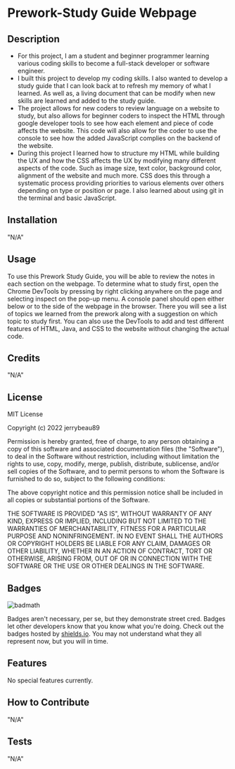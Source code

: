 # Prework-Study Guide Webpage

## Description

- For this project, I am a student and beginner programmer learning various coding skills to become a full-stack developer or software engineer. 
- I built this project to develop my coding skills. I also wanted to develop a study guide that I can look back at to refresh my memory of what I learned. As well as, a living document that can be modify when new skills are learned and added to the study guide. 
- The project allows for new coders to review language on a website to study, but also allows for beginner coders to inspect the HTML through google developer tools to see how each element and piece of code affects the website. This code will also allow for the coder to use the console to see how the added JavaScript complies on the backend of the website.
- During this project I learned how to structure my HTML while building the UX and how the CSS affects the UX by modifying many different aspects of the code. Such as image size, text color, background color, alignment of the website and much more. CSS does this through a systematic process providing priorities to various elements over others depending on type or position or page. I also learned about using git in the terminal and basic JavaScript. 


## Installation

"N/A"

## Usage

To use this Prework Study Guide, you will be able to review the notes in each section on the webpage. To determine what to study first, open the Chrome DevTools by pressing by right clicking anywhere on the page and selecting inspect on the pop-up menu. A console panel should open either below or to the side of the webpage in the browser. There you will see a list of topics we learned from the prework along with a suggestion on which topic to study first. You can also use the DevTools to add and test different features of HTML, Java, and CSS to the website without changing the actual code. 


## Credits

"N/A"

## License

MIT License

Copyright (c) 2022 jerrybeau89

Permission is hereby granted, free of charge, to any person obtaining a copy
of this software and associated documentation files (the "Software"), to deal
in the Software without restriction, including without limitation the rights
to use, copy, modify, merge, publish, distribute, sublicense, and/or sell
copies of the Software, and to permit persons to whom the Software is
furnished to do so, subject to the following conditions:

The above copyright notice and this permission notice shall be included in all
copies or substantial portions of the Software.

THE SOFTWARE IS PROVIDED "AS IS", WITHOUT WARRANTY OF ANY KIND, EXPRESS OR
IMPLIED, INCLUDING BUT NOT LIMITED TO THE WARRANTIES OF MERCHANTABILITY,
FITNESS FOR A PARTICULAR PURPOSE AND NONINFRINGEMENT. IN NO EVENT SHALL THE
AUTHORS OR COPYRIGHT HOLDERS BE LIABLE FOR ANY CLAIM, DAMAGES OR OTHER
LIABILITY, WHETHER IN AN ACTION OF CONTRACT, TORT OR OTHERWISE, ARISING FROM,
OUT OF OR IN CONNECTION WITH THE SOFTWARE OR THE USE OR OTHER DEALINGS IN THE
SOFTWARE.


## Badges

![badmath](https://img.shields.io/github/languages/top/lernantino/badmath)

Badges aren't necessary, per se, but they demonstrate street cred. Badges let other developers know that you know what you're doing. Check out the badges hosted by [shields.io](https://shields.io/). You may not understand what they all represent now, but you will in time.

## Features

No special features currently. 

## How to Contribute

"N/A"

## Tests

"N/A"
